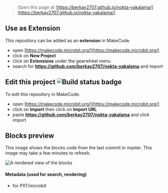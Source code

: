 
> Open this page at [https://berkay2707.github.io/nokta-yakalama/](https://berkay2707.github.io/nokta-yakalama/)

## Use as Extension

This repository can be added as an **extension** in MakeCode.

* open [https://makecode.microbit.org/](https://makecode.microbit.org/)
* click on **New Project**
* click on **Extensions** under the gearwheel menu
* search for **https://github.com/berkay2707/nokta-yakalama** and import

## Edit this project ![Build status badge](https://github.com/berkay2707/nokta-yakalama/workflows/MakeCode/badge.svg)

To edit this repository in MakeCode.

* open [https://makecode.microbit.org/](https://makecode.microbit.org/)
* click on **Import** then click on **Import URL**
* paste **https://github.com/berkay2707/nokta-yakalama** and click import

## Blocks preview

This image shows the blocks code from the last commit in master.
This image may take a few minutes to refresh.

![A rendered view of the blocks](https://github.com/berkay2707/nokta-yakalama/raw/master/.github/makecode/blocks.png)

#### Metadata (used for search, rendering)

* for PXT/microbit
<script src="https://makecode.com/gh-pages-embed.js"></script><script>makeCodeRender("{{ site.makecode.home_url }}", "{{ site.github.owner_name }}/{{ site.github.repository_name }}");</script>
